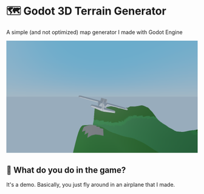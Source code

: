 # 🗺️ Godot 3D Terrain Generator
A simple (and not optimized) map generator I made with Godot Engine

![alt text](image.png "Game")

## 🤔️ What do you do in the game?
It's a demo. Basically, you just fly around in an airplane that I made.
